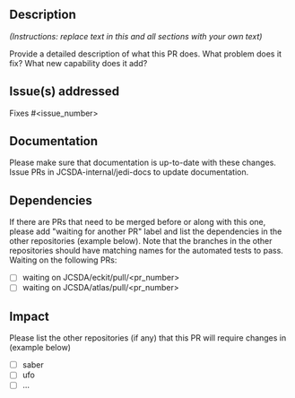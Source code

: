 ## Description

*(Instructions: replace text in this and all sections with your own text)*

Provide a detailed description of what this PR does. What problem does it fix? What new capability does it add?

## Issue(s) addressed

Fixes #<issue_number>

## Documentation

Please make sure that documentation is up-to-date with these changes. Issue PRs in JCSDA-internal/jedi-docs to update documentation.

## Dependencies

If there are PRs that need to be merged before or along with this one, please add "waiting for another PR" label and list the dependencies in the other repositories (example below). Note that the branches in the other repositories should have matching names for the automated tests to pass.
Waiting on the following PRs:
- [ ] waiting on JCSDA/eckit/pull/<pr_number>
- [ ] waiting on JCSDA/atlas/pull/<pr_number>

## Impact

Please list the other repositories (if any) that this PR will require changes in (example below)

- [ ] saber
- [ ] ufo
- [ ] ...
